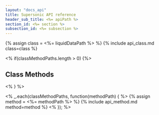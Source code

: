 ```yaml
---
layout: "docs_api"
title: Supersonic API reference
header_sub_title: <%= apiPath %>
section_id: <%= section %>
subsection_id: <%= subsection %>
---
```


{% assign class = <%= liquidDataPath %> %}
{% include api_class.md class=class %}

<% if(classMethodPaths.length > 0) {%>
## Class Methods
<% } %>

<% _.each(classMethodPaths, function(methodPath) { %>
{% assign method = <%= methodPath %> %}
{% include api_method.md method=method %}
<% }); %>
